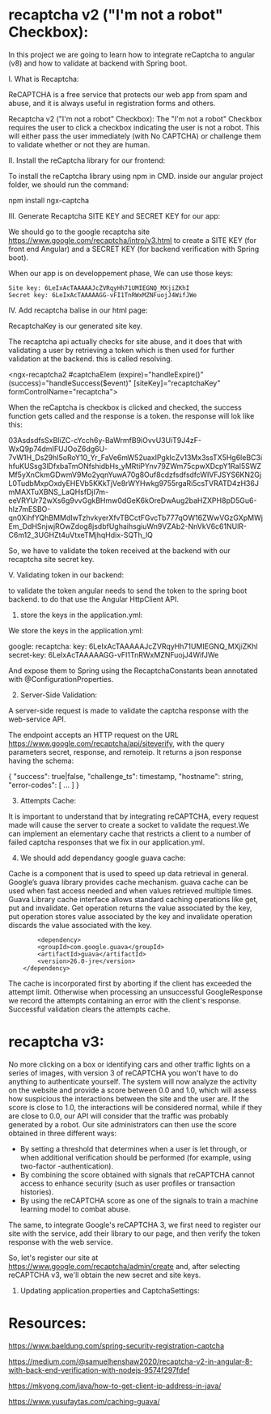 # recaptcha v2 ("I'm not a robot" Checkbox):

In this project we are going to learn how to integrate reCaptcha to angular (v8) and how to validate at backend with Spring boot.

I. What is Recaptcha:

ReCAPTCHA is a free service that protects our web app from spam and abuse, and it is always useful in registration forms and others.

Recaptcha v2 ("I'm not a robot" Checkbox): The "I'm not a robot" Checkbox requires the user to click a checkbox indicating the user is not a robot. This will either pass the user immediately (with No CAPTCHA) or challenge them to validate whether or not they are human.

II. Install the reCaptcha library for our frontend:

To install the reCaptcha library using npm in CMD. inside our angular project folder, we should run the command:

 npm install ngx-captcha 

III. Generate Recaptcha SITE KEY and SECRET KEY for our app:

We should go to the google recaptcha site https://www.google.com/recaptcha/intro/v3.html to create a SITE KEY (for front end Angular) and a SECRET KEY (for backend verification with Spring boot).

When our app is on developpement phase, We can use those keys:

    Site key: 6LeIxAcTAAAAAJcZVRqyHh71UMIEGNQ_MXjiZKhI
    Secret key: 6LeIxAcTAAAAAGG-vFI1TnRWxMZNFuojJ4WifJWe

IV. Add recaptcha balise in our html page:

RecaptchaKey is our generated site key.

The recaptcha api actually checks for site abuse, and it does that with validating a user by retrieving a token which is then used for further validation at the backend. this is called resolving.

<ngx-recaptcha2 #captchaElem (expire)="handleExpire()"
                  (success)="handleSuccess($event)"
                  [siteKey]="recaptchaKey"
                  formControlName="recaptcha">
 </ngx-recaptcha2>
 
 When the reCaptcha is checkbox is clicked and checked, the success function gets called and the response is a token. the response will lok like this:
 
03AsdsdfsSxBIiZC-cYcch6y-BaWrmfB9iOvvU3UiT9J4zF-WxQ9p74dmIFUJOoZ6dg6U-7vW1H_Ds29hI5oRoY10_Yr_FaVe6mW52uaxIPgkIcZv13Mx3ssTX5Hg6leBC3ihfuKUSsg3lDfxbaTmONfshidbHs_yMRtiPYnv79ZWm75cpwXDcpY1RaI5SWZMf5yXnCkmGDwmV9Mo2yqnYuwA70g8Ouf8cdzfsdfsdfcWIVFJSYS6KN2GjL0TudbMxpOxdyEHEVb5KKkTjVe8rWYHwkg9755rgaRi5csTVRATD4zH36JmMAXTuXBNS_LaQHsfDjI7m-eeVRYUr72wXs6g9vvGgkBHmw0dGeK6kOreDwAug2baHZXPH8pD5Gu6-hIz7mESBO-qn0XihfYQhBMMdIwTzhvkyerXfvTBCctFGvcTb777qOW16ZWwVGzGXpMWjEm_DdHSnjwjROwZdog8jsdbfUghaihsgiuWn9VZAb2-NnVkV6c61NUlR-C6m12_3UGHZt4uVtxeTMjhqHdix-SQTh_lQ

So, we have to validate the token received at the backend with our recaptcha site secret key.

V. Validating token in our backend:

to validate the token angular needs to send the token to the spring boot backend. to do that use the Angular HttpClient API. 

1. store the keys in the application.yml:

We store the keys in the application.yml:

google:
  recaptcha:
    key: 6LeIxAcTAAAAAJcZVRqyHh71UMIEGNQ_MXjiZKhI
    secret-key: 6LeIxAcTAAAAAGG-vFI1TnRWxMZNFuojJ4WifJWe
    
    
And expose them to Spring using the RecaptchaConstants bean annotated with @ConfigurationProperties.

2. Server-Side Validation:

A server-side request is made to validate the captcha response with the web-service API.

The endpoint accepts an HTTP request on the URL https://www.google.com/recaptcha/api/siteverify, with the query parameters secret, response, and remoteip. It returns a json response having the schema:

{
    "success": true|false,
    "challenge_ts": timestamp,
    "hostname": string,
    "error-codes": [ ... ]
}

3. Attempts Cache:

It is important to understand that by integrating reCAPTCHA, every request made will cause the server to create a socket to validate the request.We can implement an elementary cache that restricts a client to a number of failed captcha responses that we fix in our application.yml.

4. We should add dependancy google guava cache:

Cache is a component that is used to speed up data retrieval in general. Google’s guava library provides cache mechanism. guava cache can be used when fast access needed and when values retrieved multiple times. Guava Library cache interface allows standard caching operations like get, put and invalidate. Get operation returns the value associated by the key, put operation stores value associated by the key and invalidate operation discards the value associated with the key.

            <dependency>
			<groupId>com.google.guava</groupId>
			<artifactId>guava</artifactId>
			<version>26.0-jre</version>
		</dependency>

The cache is incorporated first by aborting if the client has exceeded the attempt limit. Otherwise when processing an unsuccessful GoogleResponse we record the attempts containing an error with the client's response. Successful validation clears the attempts cache.

# recaptcha v3:

No more clicking on a box or identifying cars and other traffic lights on a series of images, with version 3 of reCAPTCHA you won't have to do anything to authenticate yourself. The system will now analyze the activity on the website and provide a score between 0.0 and 1.0, which will assess how suspicious the interactions between the site and the user are. If the score is close to 1.0, the interactions will be considered normal, while if they are close to 0.0, our API will consider that the traffic was probably generated by a robot. Our site administrators can then use the score obtained in three different ways:
- By setting a threshold that determines when a user is let through, or when additional verification should be performed (for example, using two-factor -authentication).
- By combining the score obtained with signals that reCAPTCHA cannot access to enhance security (such as user profiles or transaction histories).
- By using the reCAPTCHA score as one of the signals to train a machine learning model to combat abuse.

The same, to integrate Google's reCAPTCHA 3, we first need to register our site with the service, add their library to our page, and then verify the token response with the web service.

So, let's register our site at https://www.google.com/recaptcha/admin/create and, after selecting reCAPTCHA v3, we'll obtain the new secret and site keys.

1. Updating application.properties and CaptchaSettings:



# Resources:

https://www.baeldung.com/spring-security-registration-captcha

https://medium.com/@samuelhenshaw2020/recaptcha-v2-in-angular-8-with-back-end-verification-with-nodejs-9574f297fdef

https://mkyong.com/java/how-to-get-client-ip-address-in-java/

https://www.yusufaytas.com/caching-guava/



 
 

